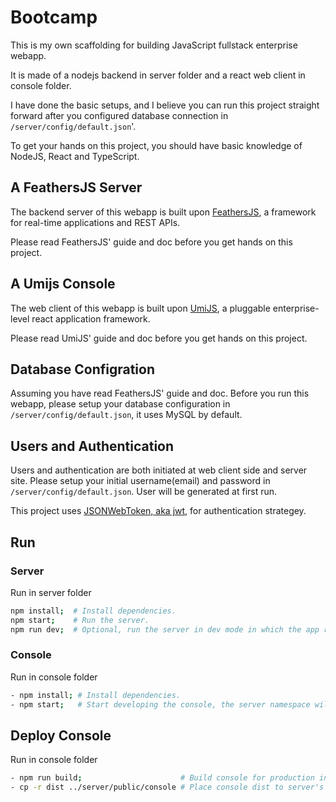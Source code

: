 # Bootcamp

This is my own scaffolding for building JavaScript fullstack enterprise webapp.

It is made of a nodejs backend in server folder and a react web client in console folder.

I have done the basic setups, and I believe you can run this project straight forward after you configured database connection in `/server/config/default.json`'.

To get your hands on this project, you should have basic knowledge of NodeJS, React and TypeScript.

## A FeathersJS Server

The backend server of this webapp is built upon [FeathersJS](https://feathersjs.com/), a framework for real-time applications and REST APIs.

Please read FeathersJS' guide and doc before you get hands on this project.

## A Umijs Console

The web client of this webapp is built upon [UmiJS](https://umijs.org/), a pluggable enterprise-level react application framework.

Please read UmiJS' guide and doc before you get hands on this project.

## Database Configration

Assuming you have read FeathersJS' guide and doc. Before you run this webapp, please setup your database configuration in `/server/config/default.json`, it uses MySQL by default.

## Users and Authentication

Users and authentication are both initiated at web client side and server site. Please setup your initial username(email) and password in `/server/config/default.json`. User will be generated at first run.

This project uses [JSONWebToken, aka jwt,](https://jwt.io/) for authentication strategey.

## Run

### Server

Run in server folder

```bash
npm install;  # Install dependencies.
npm start;    # Run the server.
npm run dev;  # Optional, run the server in dev mode in which the app reloads on code change.
```

### Console

Run in console folder

```bash
- npm install; # Install dependencies.
- npm start;   # Start developing the console, the server namespace will be assigned to localhost:3030.
```

## Deploy Console

Run in console folder

```bash
- npm run build;                      # Build console for production into dist folder.
- cp -r dist ../server/public/console # Place console dist to server's public folder for static serving.
```
